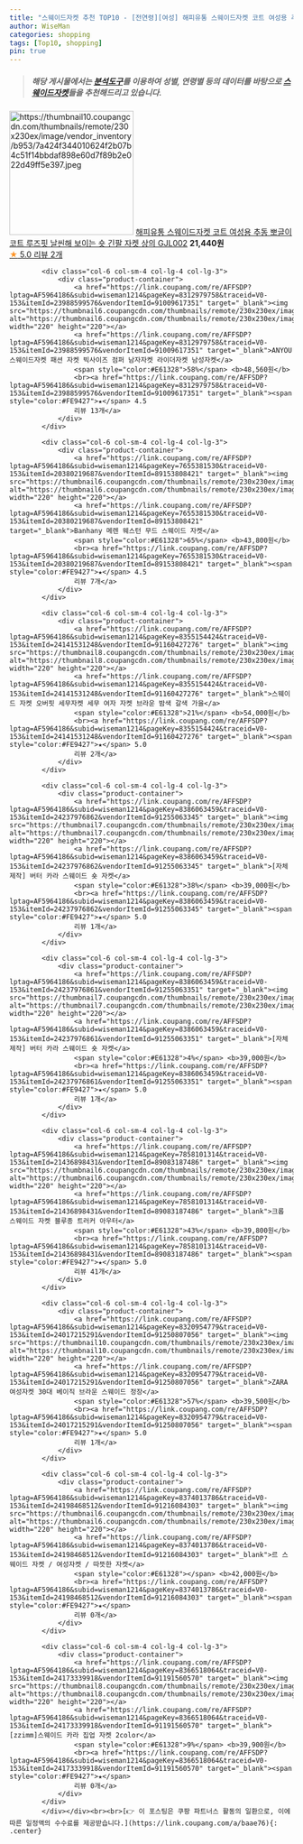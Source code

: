 ```yaml
---
title: "스웨이드자켓 추천 TOP10 - [전연령][여성] 해피유통 스웨이드자켓 코트 여성용 추동 뽀글이 코트 루즈핏 날씬해 보이는 숏 긴팔 자켓 상의 GJL002"
author: WiseMan
categories: shopping
tags: [Top10, shopping]
pin: true
---
```


> ##### 해당 게시물에서는 [**분석도구**](https://itemscout.io/)를 이용하여 **성별**, **연령별** 등의 데이터를 바탕으로 [**스웨이드자켓**](https://link.coupang.com/a/baae76)들을 추천해드리고 있습니다.
<div class="container"><div class="row">
            <div class="col-6 col-sm-4 col-lg-4 col-lg-3">
                <div class="product-container">
                    <a href="https://link.coupang.com/re/AFFSDP?lptag=AF5964186&subid=wiseman1214&pageKey=8334225131&traceid=V0-153&itemId=24063776761&vendorItemId=91083616628" target="_blank"><img src="https://thumbnail10.coupangcdn.com/thumbnails/remote/230x230ex/image/vendor_inventory/b953/7a424f344010624f2b07b4c51f14bbdaf898e60d7f89b2e022d49ff5e397.jpeg" alt="https://thumbnail10.coupangcdn.com/thumbnails/remote/230x230ex/image/vendor_inventory/b953/7a424f344010624f2b07b4c51f14bbdaf898e60d7f89b2e022d49ff5e397.jpeg" width="220" height="220"></a>
                    <a href="https://link.coupang.com/re/AFFSDP?lptag=AF5964186&subid=wiseman1214&pageKey=8334225131&traceid=V0-153&itemId=24063776761&vendorItemId=91083616628" target="_blank">해피유통 스웨이드자켓 코트 여성용 추동 뽀글이 코트 루즈핏 날씬해 보이는 숏 긴팔 자켓 상의 GJL002</a>
                    <span style="color:#E61328"></span> <b>21,440원</b>
                    <br><a href="https://link.coupang.com/re/AFFSDP?lptag=AF5964186&subid=wiseman1214&pageKey=8334225131&traceid=V0-153&itemId=24063776761&vendorItemId=91083616628" target="_blank"><span style="color:#FE9427">★</span> 5.0
                    리뷰 2개</a>
                </div>
            </div>
            
            <div class="col-6 col-sm-4 col-lg-4 col-lg-3">
                <div class="product-container">
                    <a href="https://link.coupang.com/re/AFFSDP?lptag=AF5964186&subid=wiseman1214&pageKey=8312979758&traceid=V0-153&itemId=23988599576&vendorItemId=91009617351" target="_blank"><img src="https://thumbnail6.coupangcdn.com/thumbnails/remote/230x230ex/image/vendor_inventory/a97b/19e458b4a7fa248c60605ced41cfee82da97c3c16d53c0784e454f804a7a.jpg" alt="https://thumbnail6.coupangcdn.com/thumbnails/remote/230x230ex/image/vendor_inventory/a97b/19e458b4a7fa248c60605ced41cfee82da97c3c16d53c0784e454f804a7a.jpg" width="220" height="220"></a>
                    <a href="https://link.coupang.com/re/AFFSDP?lptag=AF5964186&subid=wiseman1214&pageKey=8312979758&traceid=V0-153&itemId=23988599576&vendorItemId=91009617351" target="_blank">ANYOU 스웨이드자켓 패션 자켓 빅사이즈 점퍼 남자자켓 라이더자켓 남성자켓</a>
                    <span style="color:#E61328">58%</span> <b>48,560원</b>
                    <br><a href="https://link.coupang.com/re/AFFSDP?lptag=AF5964186&subid=wiseman1214&pageKey=8312979758&traceid=V0-153&itemId=23988599576&vendorItemId=91009617351" target="_blank"><span style="color:#FE9427">★</span> 4.5
                    리뷰 13개</a>
                </div>
            </div>
            
            <div class="col-6 col-sm-4 col-lg-4 col-lg-3">
                <div class="product-container">
                    <a href="https://link.coupang.com/re/AFFSDP?lptag=AF5964186&subid=wiseman1214&pageKey=7655381530&traceid=V0-153&itemId=20380219687&vendorItemId=89153808421" target="_blank"><img src="https://thumbnail6.coupangcdn.com/thumbnails/remote/230x230ex/image/vendor_inventory/4b98/414ece669f974cd381034d9c2fe18cc9bbc20f9fd50b917553d9e97fd8dd.png" alt="https://thumbnail6.coupangcdn.com/thumbnails/remote/230x230ex/image/vendor_inventory/4b98/414ece669f974cd381034d9c2fe18cc9bbc20f9fd50b917553d9e97fd8dd.png" width="220" height="220"></a>
                    <a href="https://link.coupang.com/re/AFFSDP?lptag=AF5964186&subid=wiseman1214&pageKey=7655381530&traceid=V0-153&itemId=20380219687&vendorItemId=89153808421" target="_blank">Banhany 메렌 웨스턴 무드 스웨이드 자켓</a>
                    <span style="color:#E61328">65%</span> <b>43,800원</b>
                    <br><a href="https://link.coupang.com/re/AFFSDP?lptag=AF5964186&subid=wiseman1214&pageKey=7655381530&traceid=V0-153&itemId=20380219687&vendorItemId=89153808421" target="_blank"><span style="color:#FE9427">★</span> 4.5
                    리뷰 7개</a>
                </div>
            </div>
            
            <div class="col-6 col-sm-4 col-lg-4 col-lg-3">
                <div class="product-container">
                    <a href="https://link.coupang.com/re/AFFSDP?lptag=AF5964186&subid=wiseman1214&pageKey=8355154424&traceid=V0-153&itemId=24141531248&vendorItemId=91160427276" target="_blank"><img src="https://thumbnail8.coupangcdn.com/thumbnails/remote/230x230ex/image/vendor_inventory/9bc2/620f9378a4d514bf04fef74dc35fdd0730002db6e935ac4449b4efd0636e.png" alt="https://thumbnail8.coupangcdn.com/thumbnails/remote/230x230ex/image/vendor_inventory/9bc2/620f9378a4d514bf04fef74dc35fdd0730002db6e935ac4449b4efd0636e.png" width="220" height="220"></a>
                    <a href="https://link.coupang.com/re/AFFSDP?lptag=AF5964186&subid=wiseman1214&pageKey=8355154424&traceid=V0-153&itemId=24141531248&vendorItemId=91160427276" target="_blank">스웨이드 자켓 오버핏 세무자켓 세무 여자 자켓 브라운 밤색 갈색 가을</a>
                    <span style="color:#E61328">21%</span> <b>54,000원</b>
                    <br><a href="https://link.coupang.com/re/AFFSDP?lptag=AF5964186&subid=wiseman1214&pageKey=8355154424&traceid=V0-153&itemId=24141531248&vendorItemId=91160427276" target="_blank"><span style="color:#FE9427">★</span> 5.0
                    리뷰 2개</a>
                </div>
            </div>
            
            <div class="col-6 col-sm-4 col-lg-4 col-lg-3">
                <div class="product-container">
                    <a href="https://link.coupang.com/re/AFFSDP?lptag=AF5964186&subid=wiseman1214&pageKey=8386063459&traceid=V0-153&itemId=24237976862&vendorItemId=91255063345" target="_blank"><img src="https://thumbnail7.coupangcdn.com/thumbnails/remote/230x230ex/image/vendor_inventory/3795/0c22ad1c3989e79d7ad0f45472c5556ec1d074cb7375f4a673b9ca0cee1f.jpg" alt="https://thumbnail7.coupangcdn.com/thumbnails/remote/230x230ex/image/vendor_inventory/3795/0c22ad1c3989e79d7ad0f45472c5556ec1d074cb7375f4a673b9ca0cee1f.jpg" width="220" height="220"></a>
                    <a href="https://link.coupang.com/re/AFFSDP?lptag=AF5964186&subid=wiseman1214&pageKey=8386063459&traceid=V0-153&itemId=24237976862&vendorItemId=91255063345" target="_blank">[자체제작] 버터 카라 스웨이드 숏 자켓</a>
                    <span style="color:#E61328">38%</span> <b>39,000원</b>
                    <br><a href="https://link.coupang.com/re/AFFSDP?lptag=AF5964186&subid=wiseman1214&pageKey=8386063459&traceid=V0-153&itemId=24237976862&vendorItemId=91255063345" target="_blank"><span style="color:#FE9427">★</span> 5.0
                    리뷰 1개</a>
                </div>
            </div>
            
            <div class="col-6 col-sm-4 col-lg-4 col-lg-3">
                <div class="product-container">
                    <a href="https://link.coupang.com/re/AFFSDP?lptag=AF5964186&subid=wiseman1214&pageKey=8386063459&traceid=V0-153&itemId=24237976861&vendorItemId=91255063351" target="_blank"><img src="https://thumbnail7.coupangcdn.com/thumbnails/remote/230x230ex/image/vendor_inventory/3762/8cb41e1bb59664b04391528be44192790d52294bcf1d07a869e0c1f3f304.jpg" alt="https://thumbnail7.coupangcdn.com/thumbnails/remote/230x230ex/image/vendor_inventory/3762/8cb41e1bb59664b04391528be44192790d52294bcf1d07a869e0c1f3f304.jpg" width="220" height="220"></a>
                    <a href="https://link.coupang.com/re/AFFSDP?lptag=AF5964186&subid=wiseman1214&pageKey=8386063459&traceid=V0-153&itemId=24237976861&vendorItemId=91255063351" target="_blank">[자체제작] 버터 카라 스웨이드 숏 자켓</a>
                    <span style="color:#E61328">4%</span> <b>39,000원</b>
                    <br><a href="https://link.coupang.com/re/AFFSDP?lptag=AF5964186&subid=wiseman1214&pageKey=8386063459&traceid=V0-153&itemId=24237976861&vendorItemId=91255063351" target="_blank"><span style="color:#FE9427">★</span> 5.0
                    리뷰 1개</a>
                </div>
            </div>
            
            <div class="col-6 col-sm-4 col-lg-4 col-lg-3">
                <div class="product-container">
                    <a href="https://link.coupang.com/re/AFFSDP?lptag=AF5964186&subid=wiseman1214&pageKey=7858101314&traceid=V0-153&itemId=21436898431&vendorItemId=89083187486" target="_blank"><img src="https://thumbnail6.coupangcdn.com/thumbnails/remote/230x230ex/image/vendor_inventory/1e9d/262056486f02249b9f2efe4b5ecc4c66f51940598cfcb261925912927d39.jpg" alt="https://thumbnail6.coupangcdn.com/thumbnails/remote/230x230ex/image/vendor_inventory/1e9d/262056486f02249b9f2efe4b5ecc4c66f51940598cfcb261925912927d39.jpg" width="220" height="220"></a>
                    <a href="https://link.coupang.com/re/AFFSDP?lptag=AF5964186&subid=wiseman1214&pageKey=7858101314&traceid=V0-153&itemId=21436898431&vendorItemId=89083187486" target="_blank">크롭 스웨이드 자켓 블루종 트러커 아우터</a>
                    <span style="color:#E61328">43%</span> <b>39,800원</b>
                    <br><a href="https://link.coupang.com/re/AFFSDP?lptag=AF5964186&subid=wiseman1214&pageKey=7858101314&traceid=V0-153&itemId=21436898431&vendorItemId=89083187486" target="_blank"><span style="color:#FE9427">★</span> 5.0
                    리뷰 41개</a>
                </div>
            </div>
            
            <div class="col-6 col-sm-4 col-lg-4 col-lg-3">
                <div class="product-container">
                    <a href="https://link.coupang.com/re/AFFSDP?lptag=AF5964186&subid=wiseman1214&pageKey=8320954779&traceid=V0-153&itemId=24017215291&vendorItemId=91250807056" target="_blank"><img src="https://thumbnail10.coupangcdn.com/thumbnails/remote/230x230ex/image/vendor_inventory/c280/57e2fbce3363afc51078317211f1f5c53152ff8e75845c72a52b5e4c6879.jpg" alt="https://thumbnail10.coupangcdn.com/thumbnails/remote/230x230ex/image/vendor_inventory/c280/57e2fbce3363afc51078317211f1f5c53152ff8e75845c72a52b5e4c6879.jpg" width="220" height="220"></a>
                    <a href="https://link.coupang.com/re/AFFSDP?lptag=AF5964186&subid=wiseman1214&pageKey=8320954779&traceid=V0-153&itemId=24017215291&vendorItemId=91250807056" target="_blank">ZARA 여성자켓 30대 베이직 브라운 스웨이드 정장</a>
                    <span style="color:#E61328">57%</span> <b>39,500원</b>
                    <br><a href="https://link.coupang.com/re/AFFSDP?lptag=AF5964186&subid=wiseman1214&pageKey=8320954779&traceid=V0-153&itemId=24017215291&vendorItemId=91250807056" target="_blank"><span style="color:#FE9427">★</span> 5.0
                    리뷰 1개</a>
                </div>
            </div>
            
            <div class="col-6 col-sm-4 col-lg-4 col-lg-3">
                <div class="product-container">
                    <a href="https://link.coupang.com/re/AFFSDP?lptag=AF5964186&subid=wiseman1214&pageKey=8374013786&traceid=V0-153&itemId=24198468512&vendorItemId=91216084303" target="_blank"><img src="https://thumbnail6.coupangcdn.com/thumbnails/remote/230x230ex/image/vendor_inventory/9c04/2766f608247ca433be41c4792efa07abe2745f13044eeaa94a74c4e0dd8b.png" alt="https://thumbnail6.coupangcdn.com/thumbnails/remote/230x230ex/image/vendor_inventory/9c04/2766f608247ca433be41c4792efa07abe2745f13044eeaa94a74c4e0dd8b.png" width="220" height="220"></a>
                    <a href="https://link.coupang.com/re/AFFSDP?lptag=AF5964186&subid=wiseman1214&pageKey=8374013786&traceid=V0-153&itemId=24198468512&vendorItemId=91216084303" target="_blank">르 스웨이드 자켓 / 여성자켓 / 따뜻한 자켓</a>
                    <span style="color:#E61328"></span> <b>42,000원</b>
                    <br><a href="https://link.coupang.com/re/AFFSDP?lptag=AF5964186&subid=wiseman1214&pageKey=8374013786&traceid=V0-153&itemId=24198468512&vendorItemId=91216084303" target="_blank"><span style="color:#FE9427">★</span> 
                    리뷰 0개</a>
                </div>
            </div>
            
            <div class="col-6 col-sm-4 col-lg-4 col-lg-3">
                <div class="product-container">
                    <a href="https://link.coupang.com/re/AFFSDP?lptag=AF5964186&subid=wiseman1214&pageKey=8366518064&traceid=V0-153&itemId=24173339918&vendorItemId=91191560570" target="_blank"><img src="https://thumbnail8.coupangcdn.com/thumbnails/remote/230x230ex/image/vendor_inventory/040f/90ea21cfd5ad44945321ab20978805256f5718134ee1955a07667a5a5402.jpg" alt="https://thumbnail8.coupangcdn.com/thumbnails/remote/230x230ex/image/vendor_inventory/040f/90ea21cfd5ad44945321ab20978805256f5718134ee1955a07667a5a5402.jpg" width="220" height="220"></a>
                    <a href="https://link.coupang.com/re/AFFSDP?lptag=AF5964186&subid=wiseman1214&pageKey=8366518064&traceid=V0-153&itemId=24173339918&vendorItemId=91191560570" target="_blank">[zzimm]스웨이드 카라 집업 자켓 2color</a>
                    <span style="color:#E61328">9%</span> <b>39,900원</b>
                    <br><a href="https://link.coupang.com/re/AFFSDP?lptag=AF5964186&subid=wiseman1214&pageKey=8366518064&traceid=V0-153&itemId=24173339918&vendorItemId=91191560570" target="_blank"><span style="color:#FE9427">★</span> 
                    리뷰 0개</a>
                </div>
            </div>
            </div></div><br><br>[👉 이 포스팅은 쿠팡 파트너스 활동의 일환으로, 이에 따른 일정액의 수수료를 제공받습니다.](https://link.coupang.com/a/baae76){: .center}